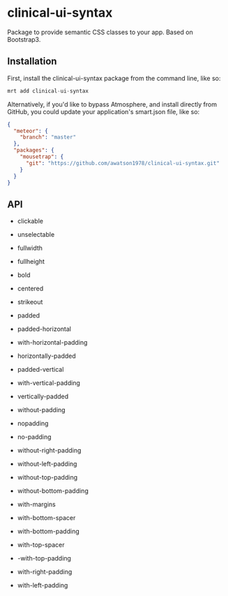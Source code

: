 clinical-ui-syntax
=========================

Package to provide semantic CSS classes to your app.  Based on Bootstrap3.  


## Installation

First, install the clinical-ui-syntax package from the command line, like so:

````js
mrt add clinical-ui-syntax
````

Alternatively, if you'd like to bypass Atmosphere, and install directly from GitHub, you could update your application's smart.json file, like so:

````json
{
  "meteor": {
    "branch": "master"
  },
  "packages": {
    "mousetrap": {
      "git": "https://github.com/awatson1978/clinical-ui-syntax.git"
    }
  }
}
````

## API  

- clickable
- unselectable

- fullwidth
- fullheight

- bold
- centered
- strikeout


- padded
- padded-horizontal
- with-horizontal-padding
- horizontally-padded
- padded-vertical
- with-vertical-padding
- vertically-padded
- without-padding
- nopadding
- no-padding
- without-right-padding
- without-left-padding
- without-top-padding
- without-bottom-padding
- with-margins
- with-bottom-spacer
- with-bottom-padding
- with-top-spacer
- -with-top-padding
- with-right-padding
- with-left-padding
